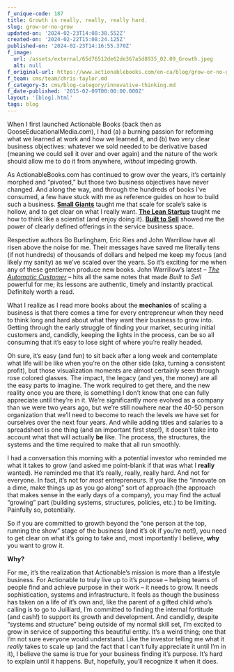 ```yaml
---
f_unique-code: 187
title: Growth is really, really, really hard.
slug: grow-or-no-grow
updated-on: '2024-02-23T14:08:38.552Z'
created-on: '2024-02-22T15:08:24.125Z'
published-on: '2024-02-23T14:16:55.370Z'
f_image:
  url: /assets/external/65d76512de62de367a5d8935_02.09_Growth.jpeg
  alt: null
f_original-url: https://www.actionablebooks.com/en-ca/blog/grow-or-no-grow/
f_team: cms/team/chris-taylor.md
f_category-3: cms/blog-category/innovative-thinking.md
f_date-published: '2015-02-09T00:00:00.000Z'
layout: '[blog].html'
tags: blog
---
```


When I first launched Actionable Books (back then as GooseEducationalMedia.com), I had (a) a burning passion for reforming what we learned at work and how we learned it, and (b) two very clear business objectives: whatever we sold needed to be derivative based (meaning we could sell it over and over again) and the nature of the work should allow me to do it from anywhere, _without_ impeding growth.

As ActionableBooks.com has continued to grow over the years, it’s certainly morphed and “pivoted,” but those two business objectives have never changed. And along the way, and through the hundreds of books I’ve consumed, a few have stuck with me as reference guides on how to build such a business. [**Small Giants**](https://www.actionablebooks.com/en-ca/summaries/small-giants/) taught me that scale for scale’s sake is hollow, and to get clear on what I really want. [**The Lean Startup**](https://www.actionablebooks.com/en-ca/summaries/the-lean-startup/) taught me how to think like a scientist (and enjoy doing it). [**Built to Sell**](https://www.actionablebooks.com/en-ca/summaries/built-to-sell/) showed me the power of clearly defined offerings in the service business space.

Respective authors Bo Burlingham, Eric Ries and John Warrillow have all risen above the noise for me. Their messages have saved me literally tens (if not hundreds) of thousands of dollars and helped me keep my focus (and likely my sanity) as we’ve scaled over the years. So it’s exciting for me when any of these gentlemen produce new books. John Warrillow’s latest – [_The Automatic Customer_](https://www.actionablebooks.com/en-ca/summaries/the-automatic-customer/) – hits all the same notes that made _Built to Sell_ powerful for me; its lessons are authentic, timely and instantly practical. Definitely worth a read.

What I realize as I read more books about the **mechanics** of scaling a business is that there comes a time for every entrepreneur when they need to think long and hard about what they want their business to grow into. Getting through the early struggle of finding your market, securing initial customers and, candidly, keeping the lights in the process, can be so all consuming that it’s easy to lose sight of where you’re really headed.

Oh sure, it’s easy (and fun) to sit back after a long week and contemplate what life will be like when you’re on the other side (aka, turning a consistent profit), but those visualization moments are almost certainly seen through rose colored glasses. The impact, the legacy (and yes, the money) are all the easy parts to imagine. The work required to get there, and the new reality once you are there, is something I don’t know that one can fully appreciate until they’re in it. We’re significantly more evolved as a company than we were two years ago, but we’re still nowhere near the 40-50 person organization that we’ll need to become to reach the levels we have set for ourselves over the next four years. And while adding titles and salaries to a spreadsheet is one thing (and an important first step!), it doesn’t take into account what that will actually **be** like. The process, the structures, the systems and the time required to make that all run smoothly.

I had a conversation this morning with a potential investor who reminded me what it takes to grow (and asked me point-blank if that was what I **really** wanted). He reminded me that it’s really, really, really hard. And not for everyone. In fact, it’s not for _most_ entrepreneurs. If you like the “innovate on a dime, make things up as you go along” sort of approach (the approach that makes sense in the early days of a company), you may find the actual “growing” part (building systems, structures, policies, etc.) to be limiting. Painfully so, potentially.

So if you are committed to growth beyond the “one person at the top, running the show” stage of the business (and it’s ok if you’re not!), you need to get clear on what it’s going to take and, most importantly I believe, **why** you want to grow it.

**Why?**

For me, it’s the realization that Actionable’s mission is more than a lifestyle business. For Actionable to truly live up to it’s purpose – helping teams of people find and achieve purpose in their work – it needs to grow. It needs sophistication, systems and infrastructure. It feels as though the business has taken on a life of it’s own and, like the parent of a gifted child who’s calling is to go to Juilliard, I’m committed to finding the internal fortitude (and cash!) to support its growth and development. And candidly, despite “systems and structure” being outside of my normal skill set, I’m excited to grow in service of supporting this beautiful entity. It’s a weird thing; one that I’m not sure everyone would understand. Like the investor telling me what it _really_ takes to scale up (and the fact that I can’t fully appreciate it until I’m in it), I believe the same is true for your business finding it’s purpose. It’s hard to explain until it happens. But, hopefully, you’ll recognize it when it does.
